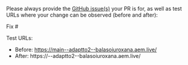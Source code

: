 Please always provide the [GitHub issue(s)](../issues) your PR is for, as well as test URLs where your change can be observed (before and after):

Fix #<gh-issue-id>

Test URLs:
- Before: https://main--adaptto2--balasoiuroxana.aem.live/
- After: https://<branch>--adaptto2--balasoiuroxana.aem.live/
